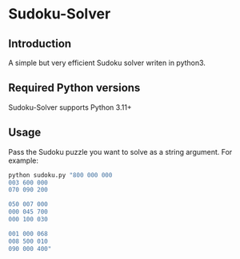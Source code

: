 # Sudoku-Solver

## Introduction

A simple but very efficient Sudoku solver writen in python3.

## Required Python versions

Sudoku-Solver supports Python 3.11+

## Usage

Pass the Sudoku puzzle you want to solve as a string argument.
For example:

```bash
python sudoku.py "800 000 000
003 600 000
070 090 200

050 007 000
000 045 700
000 100 030

001 000 068
008 500 010
090 000 400"
```
